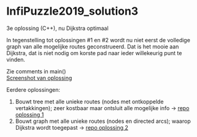 # InfiPuzzle2019_solution3
3e oplossing (C++), nu Dijkstra optimaal

In tegenstelling tot oplossingen #1 en #2 wordt nu niet eerst de volledige graph van alle mogelijke routes geconstrueerd.
Dat is het mooie aan Dijkstra, dat is niet nodig om korste pad naar ieder willekeurig punt te vinden.

Zie comments in main() </br>
[Screenshot van oplossing](/InfiPuzzle2019_solution3.png)


Eerdere oplossingen:
1. Bouwt tree met alle unieke routes (nodes met ontkoppelde vertakkingen); zeer kostbaar maar ontsluit alle mogelijke info ->
[repo oplossing 1](https://github.com/rvdweerd/InfiPuzzle2019.git)
2. Bouwt graph met alle unieke routes (nodes en directed arcs); waarop Dijkstra wordt toegepast -> [repo oplossing 2](https://github.com/rvdweerd/InfiPuzzle2019_solution2.git)
